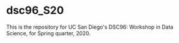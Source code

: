 # dsc96_S20

This is the repository for UC San Diego's DSC96: Workshop in Data Science, for Spring quarter, 2020.
